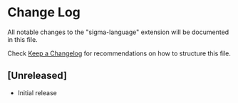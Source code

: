 # Change Log

All notable changes to the "sigma-language" extension will be documented in this file.

Check [Keep a Changelog](http://keepachangelog.com/) for recommendations on how to structure this file.

## [Unreleased]

- Initial release